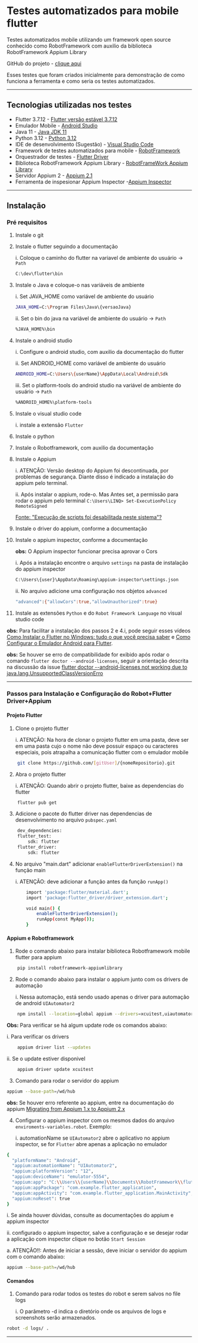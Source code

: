 # Testes automatizados para mobile flutter

Testes automatizados mobile utilizando um framework open source conhecido como RobotFramework com auxilio da biblioteca RobotFramework Appium Library

GitHub do projeto - [clique aqui](https://github.com/fercassia/RobotFrameworkTemplateAppFlutter)

Esses testes que foram criados inicialmente para demonstração de como funciona a ferramenta e como seria os testes automatizados.
____________________________________________
## Tecnologias utilizadas nos testes

- Flutter 3.7.12 - [Flutter versão estável 3.7.12](https://docs.flutter.dev/release/archive)
- Emulador Mobile - [Android Studio](https://acesse.dev/UokJ3)
- Java 11 -  [Java JDK 11](https://www.oracle.com/br/java/technologies/javase/jdk11-archive-downloads.html)
- Python 3.12 - [Python 3.12](https://www.python.org/downloads/)
- IDE de desenvolvimento (Sugestão) - [Visual Studio Code](httpscode.visualstudio.com)
- Framework de testes automatizados para mobile - [RobotFramework](https://robotframework.org/)
- Orquestrador de testes - [Flutter Driver](https://api.flutter.dev/flutter/flutter_driver/flutter_driver-library.html)
- Biblioteca RobotFramework Appium Library - [RobotFrameWork Appium Library](https://docs.robotframework.org/docs/different_libraries/appium)
- Servidor Appium 2 - [Appium 2.1](https://appium.io/docs/en/2.1/)
- Ferramenta de inspesionar Appium Inspector -[Appium Inspector](https://github.com/appium/appium-inspector)
____________________________________________
## Instalação

### Pré requisitos

1. Instale o git

2. Instale o flutter seguindo a documentação
   
   i. Coloque o caminho do flutter na variavel de ambiente do usuário -> ```Path```
   ```bash
   C:\dev\flutter\bin
   ```

3. Instale o Java e coloque-o nas variáveis de ambiente
   
   i. Set JAVA_HOME como variável de ambiente do usuário
   ```bash
   JAVA_HOME=C:\Program Files\Java\{versaoJava}
   ```
   ii. Set o bin do java na variável de ambiente do usuário -> ```Path```
   ```bash
   %JAVA_HOME%\bin
   ```
   
4. Instale o android studio

    i. Configure o android studio, com auxilio da documentação do flutter
   
    ii. Set ANDROID_HOME como variável de ambiente do usuário
    ```bash
    ANDROID_HOME=C:\Users\{userName}\AppData\Local\Android\Sdk
    ```
    iii. Set o platform-tools do android studio na variável de ambiente do usuário -> ```Path```
    ```bash
    %ANDROID_HOME%\platform-tools
    ```

5. Instale o visual studio code

    i. instale a extensão ```Flutter```

6. Instale o python

7. Instale o Robotframework, com auxilio da documentação

8. Instale o Appium

    i. ATENÇÃO: Versão desktop do Appium foi descontinuada, por problemas de segurança. Diante disso é indicado a instalação do appium pelo terminal.
   
    ii. Após instalar o appium, rode-o. Mas Antes set, a permissão para rodar o appium pelo terminal
        ```C:\Users\LINQ> Set-ExecutionPolicy RemoteSigned ```

   [Fonte: "Execução de scripts foi desabilitada neste sistema"?](https://pt.stackoverflow.com/questions/220078/o-que-significa-o-erro-execu%C3%A7%C3%A3o-de-scripts-foi-desabilitada-neste-sistema)

10. Instale o driver do appium, conforme a documentação

11. Instale o appium inspector, conforme a documentação

    __obs:__ O Appium inspector funcionar precisa aprovar o Cors

    i. Após a instalação encontre o arquivo ```settings``` na pasta de instalação do appium inspector 
    ```bash
    C:\Users\{user}\AppData\Roaming\appium-inspector\settings.json
    ```
    ii. No arquivo adicione uma configuração nos objetos ```advanced```
    ```bash
    "advanced":{"allowCors":true,"allowUnauthorized":true}
    ```

11. Instale as extensões ```Python``` e do ```Robot Framework Language``` no visual studio code

__obs:__ Para facilitar a instalação dos passos 2 e 4.i, pode seguir esses vídeos [Como Instalar o Flutter no Windows: tudo o que você precisa saber](https://www.youtube.com/watch?v=dpppZ9ySJSY) e [Como Configurar o Emulador Android para Flutter](https://www.youtube.com/watch?v=gNYNvHUSW1s).

__obs:__ Se houver se erro de compatibilidade for exibido após rodar o comando ```flutter doctor --android-licenses```, seguir a orientação descrita na discussão da issue [flutter doctor --android-licenses not working due to java.lang.UnsupportedClassVersionErro](https://github.com/flutter/flutter/issues/120388)
____________________________________________

### Passos para Instalação e Configuração do Robot+Flutter Driver+Appium

#### Projeto Flutter

1. Clone o projeto flutter

    i. ATENÇÃO: Na hora de clonar o projeto flutter em uma pasta, deve ser em uma pasta cujo o nome não deve possuir espaço ou caracteres especiais, pois atrapalha a comunicação flutter com o emulador mobile
```bash
    git clone https://github.com/[gitUser]/{nomeRepositorio}.git
```
2. Abra o projeto flutter

    i. ATENÇÃO: Quando abrir o projeto flutter, baixe as dependencias do flutter
```bash
    flutter pub get
```
3. Adicione o pacote do flutter driver nas dependencias de desenvolvimento no arquivo ```pubspec.yaml```
```bash
    dev_dependencies:
    flutter_test:
        sdk: flutter
    flutter_driver:
        sdk: flutter
```
4. No arquivo "main.dart" adicionar ```enableFlutterDriverExtension()``` na função main

    i. ATENÇÃO: deve adicionar a função antes da função ```runApp()```

    ```bash
        import 'package:flutter/material.dart';
        import 'package:flutter_driver/driver_extension.dart';

        void main() {
            enableFlutterDriverExtension();
            runApp(const MyApp());
        }
    ```
#### Appium e Robotframework

1. Rode o comando abaixo para instalar biblioteca Robotframework mobile flutter para appium
```bash
    pip install robotframework-appiumlibrary
```
2. Rode o comando abaixo para instalar o appium junto com os drivers de automação

    i. Nessa automação, está sendo usado apenas o driver para automação de android ```UIAutomator2```
```bash
    npm install --location=global appium --drivers=xcuitest,uiautomator2
```

__Obs:__ Para verificar se há algum update rode os comandos abaixo:

   i. Para verificar os drivers
```bash
    appium driver list --updates
```
   ii. Se o update estiver disponivel
```bash
    appium driver update xcuitest
```

3. Comando para rodar o servidor do appium
```bash
appium --base-path=/wd/hub
```
__obs:__ Se houver erro referente ao appium, entre na documentação do appium [Migrating from Appium 1.x to Appium 2.x](https://appium.io/docs/en/2.0/guides/migrating-1-to-2/#image-analysis-features-moved-to-plugin)

4. Configurar o appium inspector com os mesmos dados do arquivo ```enviroments-variables.robot```. Exemplo:

    i. automationName se ```UIAutomator2``` abre o aplicativo no appium inspector, se for ```Flutter``` abre apenas a aplicação no emulador

```bash
{
  "platformName": "Android",
  "appium:automationName": "UIAutomator2",
  "appium:platformVersion": "12",
  "appium:deviceName": "emulator-5554",
  "appium:app": "C:\\Users\\{userName}\\Documents\\RobotFramework\\flutter_application\\build\\app\\outputs\\apk\\debug\\app-debug.apk",
  "appium:appPackage": "com.example.flutter_application",
  "appium:appActivity": "com.example.flutter_application.MainActivity",
  "appium:noReset": true
}
```

   i. Se ainda houver dúvidas, consulte as documentações do appium e appium inspector

   ii. configurado o appium inspector, salve a configuração e se desejar rodar a aplicação com inspector clique no botão ```Start Session```
    
   a. ATENÇÃO!!: Antes de iniciar a sessão, deve iniciar o servidor do appium com o comando abaixo:
   
```bash
appium --base-path=/wd/hub
```

#### Comandos

1. Comando para rodar todos os testes do robot e serem salvos no file logs

    i. O parâmetro -d indica o diretório onde os arquivos de logs e screenshots serão armazenados.
```bash
robot -d logs/ .
```
____________________________________________
